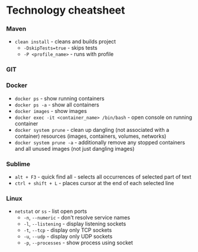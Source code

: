 # Technology cheatsheet

### Maven
* `clean install` - cleans and builds project
    * `-DskipTests=true` - skips tests
    * `-P <profile_name>` - runs with profile
### GIT

### Docker
* `docker ps` - show running containers
* `docker ps -a` - show all containers
* `docker images` - show images
* `docker exec -it <container_name> /bin/bash` - open console on running container
* `docker system prune` - clean up dangling (not associated with a container) resources (images, containers, volumes, networks)
* `docker system prune -a` - additionally remove any stopped containers and all unused images (not just dangling images)

### Sublime
* `alt + F3` - quick find all - selects all occurrences of selected part of text
* `ctrl + shift + L` - places cursor at the end of each selected line

### Linux
* `netstat` or `ss` - list open ports
    * `-n`, `--numeric` - don't resolve service names
    * `-l`, `--listening` - display listening sockets
    * `-t`, `--tcp` - display only TCP sockets
    * `-u`, `--udp` - display only UDP sockets
    * `-p`, `--processes` - show process using socket
